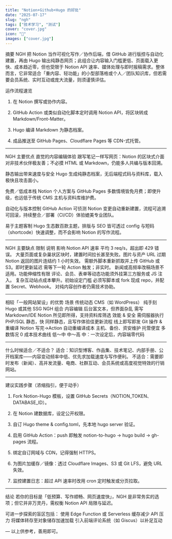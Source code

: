 ```yaml
---
title: "Notion+Github+Hugo 的好处"
date: "2025-07-17"
slug: "ngh"
tags: ["技术学习", "测试"]
cover: "cover.jpg"
icon: "💜"
images: ["cover.jpg"]
---
```


摘要
NGH 把 Notion 当作可视化写作／协作后端，借 GitHub 进行版控与自动化建置，再由 Hugo 输出纯静态网页；此组合让内容输入门槛更低、页面载入更快、成本趋近零，但也受限于 Notion API 速率、媒体处理与即时报稿需求。整体而言，它非常适合「重内容、轻功能」的小型部落格或个人／团队知识库，但若需要会员系统、实时互动或庞大流量，则须谨慎评估。



运作流程速览
1. 在 Notion 撰写或协作内容。

2. GitHub Action 或类似自动化脚本定时调用 Notion API，将区块转成 Markdown/Front-Matter。

3. Hugo 编译 Markdown 为静态档案。

4. 成品推送至 GitHub Pages、Cloudflare Pages 等 CDN-式托管。



---
NGH 主要优点
直觉的内容编辑体验
跟写笔记一样写网页：Notion 的区块式介面对非技术伙伴极友善；不必摸 HTML 或 Markdown，仍能多人共编与版本回溯。

静态输出带来速度与安全
Hugo 生成纯静态档案，无后端程式码与资料库，载入极快且攻击面小。

免费／低成本栈
Notion 个人方案与 GitHub Pages 多数情境皆免月费；即使升级，也远低于传统 CMS 主机与资料库维护费。

自动化与版本控制
GitHub Action 可侦测 Notion 变更自动重新建置，流程可追溯可回滚，持续整合／部署（CI/CD）体验媲美专业团队。

易于主题客制
Hugo 生态数百款主题，排版与 SEO 皆可透过 config 与短码（shortcode）快速调整，而不会影响 Notion 的写作流程。


---
NGH 主要缺点
限制	说明	影响
Notion API 速率	平均 3 req/s，超出即 429 错误。	大量页面或复杂巢状区块时，建置时间拉长甚至失败。图片与资产 URL 过期	Notion 返回的图片连结约 1 小时失效。	需额外脚本重新抓取并上传 GitHub 或 S3。即时更新延迟	需等下一轮 Action 触发；非实时。	新闻或高频率改稿场景不适用。功能伸缩性有限	评论、会员、表单等动态功能须外挂第三方服务或 JS 注入。	复杂互动站点成本攀升。初始设定门槛	必须写脚本或 fork 现成 repo，并配置 Secret、Webhook。	对纯内容创作者仍需技术协助。


---
相较「一般网站架设」的优势
场景	传统动态 CMS（如 WordPress）	纯手刻 Hugo 或其他 SSG	NGH 组合
内容编辑	后台富文本，但界面杂乱	需写 Markdown/IDE	Notion 所见即所得，支持资料库筛选 效能 & 安全	需伺服器执行 PHP/SQL	静态，快	同样静态，且写作体验佳更新流程	线上即写即发	Git 操作 & 重编译	Notion 写完→Action 自动重编译成本	主机、备份、资安维护	托管便宜	多数情况 0 成本技术曲线	低～中	中～高	中：一次设定后，内容端零代码


---
什么时候适合／不适合？
适合：知识型博客、作品集、技术笔记、内部手册、公开档案库——内容变动频率中低、优先求加载速度与写作便利。
不适合：需要即时发布（新闻）、高并发流量、电商、社群互动、会员系统或高度视觉特效的行销网站。


---
建议实践步骤（浓缩指引，便于动手）
1. Fork Notion-Hugo 模板，设置 GitHub Secrets（NOTION_TOKEN、DATABASE_ID）。

2. 在 Notion 建数据库，设定公开权限。

3. 自订 Hugo theme & config.toml，先本地 hugo server 验证。

4. 启用 GitHub Action：push 即触发 notion-to-hugo → hugo build → gh-pages 流程。

5. 绑定自订网域与 CDN，记得强制 HTTPS。

6. 为图片加缓存／镜像：透过 Cloudflare Images、S3 或 Git LFS，避免 URL 失效。

7. 监控建置日志：超过 API 速率时改用 cron 定时触发或分页拉取。



---
结论
若你的目标是「低预算、写作顺畅、网页速度快」，NGH 是非常务实的选项；但它并非万灵丹，需权衡 Notion API 局限与延迟。


可进一步探索的盲区包括：
使用 Edge Function 或 Serverless 缓存减少 API 压力
将媒体转存至对象储存加速加载
引入前端评论系统（如 Giscus）以补足互动

–– 以上供参考，善用即可。



